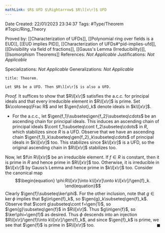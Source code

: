 ```yaml
---
mathLink: $R$ UFD $\Rightarrow$ $R\l[x\r]$ UFD
---
```


<div class="topSpace"></div>

Date Created: 22/01/2023 23:34:37
Tags: #Type/Theorem #Topic/Ring_Theory

Proved by: [[Characterization of UFDs]], [[Polynomial ring over fields is a EUD]], [[EUD implies PID]], [[Characterization of UFDs#^pid-implies-ufd]], [[Divisibility via field of fractions]], [[Gauss's Lemma (Irreducibility)]], [[Isomorphism Theorems]]
References: <i>Not Applicable</i>
Justifications: <i>Not Applicable</i>

Specializations: <i>Not Applicable</i>
Generalizations: <i>Not Applicable</i>

``` ad-Theorem
title: Theorem.

Let $R$ be a UFD. Then $R\l[x\r]$ is also a UFD.

```

<i>Proof.</i> It suffices to show that $R\l[x\r]$ satisfies the a.c.c. for principal ideals and that every irreducible element in $R\l[x\r]$ is prime. Set $k\coloneqq\Frac R$ and let $\gen{\slot}_k$ denote ideals in $k\l[x\r]$.
* For the a.c.c., let $\gen{f_1}\subseteq\gen{f_2}\subseteq\cdots$ be an ascending chain for principal ideals. This induces an ascending chain of principal ideals $\cont f_1\subseteq\cont f_2\subseteq\cdots$ in $R$, which stabilizes since $R$ is a UFD. Observe that we have an ascending chain $\gen{f_1}_k\subseteq\gen{f_2}_k\subseteq\cdots$ of principal ideals in $k\l[x\r]$ too. This stabilizes since $k\l[x\r]$ is a UFD, so the original ascending chain in $R\l[x\r]$ stabilizes too.

Now, let $f\in R\l[x\r]$ be an irreducible element. If $f\in R$ is constant, then it is prime in $R$ and hence prime in $R\l[x\r]$ too. Otherwise, it is irreducible in $k\l[x\r]$ by Gauss’s Lemma and hence prime in $k\l[x\r]$ too. Consider the canonical map
$$\begin{equation}
    \phi:R\l[x\r]\into k\l[x\r]\onto k\l[x\r]/\gen{f}_k.
\end{equation}$$
Clearly $\gen{f}\subseteq\ker\phi$. For the other inclusion, note that $g\in\ker\phi$ implies that $g\in\gen{f}_k$, so $\gen{g}_k\subseteq\gen{f}_k$. Observe that $\cont g\subseteq\cont f=\gen{1}$, so $\gen{g}\subseteq\gen{f}$ in $R\l[x\r]$. Thus $g\in\gen{f}$, so $\ker\phi=\gen{f}$ as desired. Thus $\phi$ descends into an injection $R\l[x\r]/\gen{f}\into k\l[x\r]/\gen{f}_k$, and since $\gen{f}_k$ is prime, we see that $\gen{f}$ is prime in $R\l[x\r]$ too.<span style="float:right;">$\blacksquare$</span>
